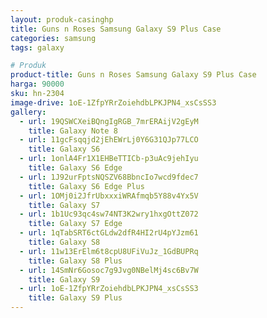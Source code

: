 ```yaml
---
layout: produk-casinghp
title: Guns n Roses Samsung Galaxy S9 Plus Case
categories: samsung
tags: galaxy

# Produk
product-title: Guns n Roses Samsung Galaxy S9 Plus Case
harga: 90000
sku: hn-2304
image-drive: 1oE-1ZfpYRrZoiehdbLPKJPN4_xsCsSS3
gallery:
  - url: 19QSWCXeiBQngIgRGB_7mrERAijV2gEyM
    title: Galaxy Note 8
  - url: 11gcFsqqjd2jEhEWrLj0Y6G31QJp77LCO
    title: Galaxy S6
  - url: 1onlA4Fr1X1EHBeTTICb-p3uAc9jehIyu
    title: Galaxy S6 Edge
  - url: 1J92urFptsNQSZV68BbncIo7wcd9fdec7
    title: Galaxy S6 Edge Plus
  - url: 1OMj0i2JfrUbxxxiWRAfmqb5Y88v4Yx5V
    title: Galaxy S7
  - url: 1b1Uc93qc4sw74NT3K2wry1hxgOttZ072
    title: Galaxy S7 Edge
  - url: 1qTabSRT6ctGLdw2dfR4HI2rU4pYJzm61
    title: Galaxy S8
  - url: 11w13ErElm6t8cpU8UFiVuJz_1GdBUPRq
    title: Galaxy S8 Plus
  - url: 14SmNr6Gosoc7g9Jvg0NBelMj4sc6Bv7W
    title: Galaxy S9
  - url: 1oE-1ZfpYRrZoiehdbLPKJPN4_xsCsSS3
    title: Galaxy S9 Plus
---
```

